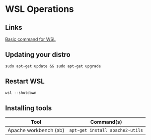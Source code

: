 # WSL Operations

## Links
[Basic command for WSL](https://docs.microsoft.com/en-us/windows/wsl/basic-commands)
## Updating your distro
`sudo apt-get update && sudo apt-get upgrade`

## Restart WSL
```Powershell
wsl --shutdown
```

## Installing tools
Tool | Command(s)
-----|-----------
Apache workbench (ab) | `apt-get install apache2-utils` 
